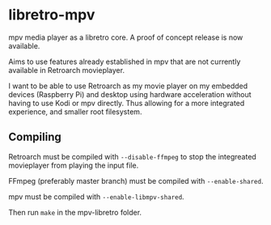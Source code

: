 # libretro-mpv

mpv media player as a libretro core. A proof of concept release is now available.

Aims to use features already established in mpv that are not currently available in Retroarch movieplayer.

I want to be able to use Retroarch as my movie player on my embedded devices (Raspberry Pi) and desktop using hardware acceleration without having to use Kodi or mpv directly. Thus allowing for a more integrated experience, and smaller root filesystem.

## Compiling

Retroarch must be compiled with `--disable-ffmpeg` to stop the integreated movieplayer from playing the input file.

FFmpeg (preferably master branch) must be compiled with `--enable-shared`.

mpv must be compiled with `--enable-libmpv-shared`.

Then run `make` in the mpv-libretro folder.
